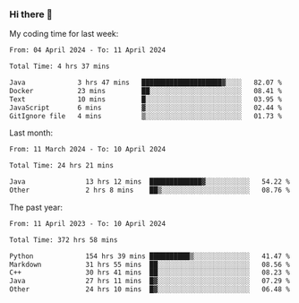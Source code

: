 ### Hi there 👋

My coding time for last week:

<!--START_SECTION:week-->

```txt
From: 04 April 2024 - To: 11 April 2024

Total Time: 4 hrs 37 mins

Java             3 hrs 47 mins   ████████████████████▓░░░░   82.07 %
Docker           23 mins         ██░░░░░░░░░░░░░░░░░░░░░░░   08.41 %
Text             10 mins         █░░░░░░░░░░░░░░░░░░░░░░░░   03.95 %
JavaScript       6 mins          ▓░░░░░░░░░░░░░░░░░░░░░░░░   02.44 %
GitIgnore file   4 mins          ▒░░░░░░░░░░░░░░░░░░░░░░░░   01.73 %
```

<!--END_SECTION:week-->

Last month:

<!--START_SECTION:month-->

```txt
From: 11 March 2024 - To: 10 April 2024

Total Time: 24 hrs 21 mins

Java               13 hrs 12 mins  █████████████▓░░░░░░░░░░░   54.22 %
Other              2 hrs 8 mins    ██▒░░░░░░░░░░░░░░░░░░░░░░   08.76 %
```

<!--END_SECTION:month-->

The past year:

<!--START_SECTION:year-->

```txt
From: 11 April 2023 - To: 10 April 2024

Total Time: 372 hrs 58 mins

Python             154 hrs 39 mins ██████████▒░░░░░░░░░░░░░░   41.47 %
Markdown           31 hrs 55 mins  ██░░░░░░░░░░░░░░░░░░░░░░░   08.56 %
C++                30 hrs 41 mins  ██░░░░░░░░░░░░░░░░░░░░░░░   08.23 %
Java               27 hrs 11 mins  █▓░░░░░░░░░░░░░░░░░░░░░░░   07.29 %
Other              24 hrs 10 mins  █▓░░░░░░░░░░░░░░░░░░░░░░░   06.48 %
```

<!--END_SECTION:year-->
